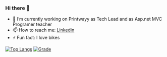 ### Hi there 👋

<!--
**drhamann/drhamann** is a ✨ _special_ ✨ repository because its `README.md` (this file) appears on your GitHub profile.
-->

- 🔭 I’m currently working on Printwayy as Tech Lead and as Asp.net MVC Programer teacher
- 📫 How to reach me: [Linkedin](https://www.linkedin.com/in/george-hamilton-hamann-39b53141/)
- ⚡ Fun fact: I love bikes


[![Top Langs](https://github-readme-stats.vercel.app/api/top-langs/?username=drhamann)](https://github.com/drhamann/github-readme-stats)
[![Grade](https://github-readme-stats.vercel.app/api?username=drhamann&show_icons=true&count_private=true&line_height=40)](https://github.com/drhamann/github-readme-stats)

